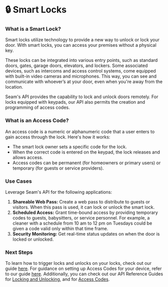 # 🔒 Smart Locks

### What is a Smart Lock?

Smart locks utilize technology to provide a new way to unlock or lock your door. With smart locks, you can access your premises without a physical key.

These locks can be integrated into various entry points, such as standard doors, gates, garage doors, elevators, and lockers. Some associated devices, such as intercoms and access control systems, come equipped with built-in video cameras and microphones. This way, you can see and communicate with whoever’s at your door, even when you're away from the location.

Seam's API provides the capability to lock and unlock doors remotely. For locks equipped with keypads, our API also permits the creation and programming of access codes.

### What is an Access Code?

An access code is a numeric or alphanumeric code that a user enters to gain access through the lock. Here's how it works:

* The smart lock owner sets a specific code for the lock.
* When the correct code is entered on the keypad, the lock releases and allows access.
* Access codes can be permanent (for homeowners or primary users) or temporary (for guests or service providers).

### **Use Cases**

Leverage Seam's API for the following applications:

1. **Shareable Web Pass:** Create a web pass to distribute to guests or visitors. When this pass is used, it can lock or unlock the smart lock.
2. **Scheduled Access:** Grant time-bound access by providing temporary codes to guests, babysitters, or service personnel. For example, a cleaner with a schedule from 10 am to 12 pm on Tuesdays could be given a code valid only within that time frame.
3. **Security Monitoring:** Get real-time status updates on when the door is locked or unlocked.

### **Next Steps**

To learn how to trigger locks and unlocks on your locks, check out our guide [here](lock-and-unlock.md). For guidance on setting up Access Codes for your device, refer to our guide [here](access-codes.md). Additionally, you can check out our API Reference Guides for [Locking and Unlocking](../../api-clients/locks/), and for [Access Codes](../../api-clients/access-codes/).
